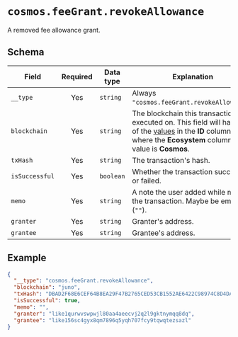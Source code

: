 # `cosmos.feeGrant.revokeAllowance`

A removed fee allowance grant.

## Schema

| Field          | Required | Data type | Explanation                                                                                                                                                                                   | Example                                                              |
| -------------- | :------: | --------- | --------------------------------------------------------------------------------------------------------------------------------------------------------------------------------------------- | -------------------------------------------------------------------- |
| `__type`       |   Yes    | `string`  | Always `"cosmos.feeGrant.revokeAllowance"`.                                                                                                                                                   | `"cosmos.feeGrant.revokeAllowance"`                                  |
| `blockchain`   |   Yes    | `string`  | The blockchain this transaction was executed on. This field will have one of the [values](../../blockchains.md) in the **ID** column where the **Ecosystem** column's value is **Cosmos**. | `"juno"`                                                             |
| `txHash`       |   Yes    | `string`  | The transaction's hash.                                                                                                                                                                       | `"DBAD2F68E6CEF64B8EA29F47B2765CED53CB1552AE6422C98974C8D4DA8869F8"` |
| `isSuccessful` |   Yes    | `boolean` | Whether the transaction succeeded or failed.                                                                                                                                                  | `true`                                                               |
| `memo`         |   Yes    | `string`  | A note the user added while making the transaction. Maybe be empty (`""`).                                                                                                                    | `"I owed you 1.5 ATOM since you paid for lunch."`                    |
| `granter`      |   Yes    | `string`  | Granter's address.                                                                                                                                                                            | `"cosmos1g0ffln2weg8wpzpn2hy9t2eddygqcxtvggmyhl"`                    |
| `grantee`      |   Yes    | `string`  | Grantee's address.                                                                                                                                                                            | `"cosmos1g0ffln2weg8wpzpn2hy9t2eddygqcxtvggmyhl"`                    |

## Example

```json
{
  "__type": "cosmos.feeGrant.revokeAllowance",
  "blockchain": "juno",
  "txHash": "DBAD2F68E6CEF64B8EA29F47B2765CED53CB1552AE6422C98974C8D4DA8869F8",
  "isSuccessful": true,
  "memo": "",
  "granter": "like1qurwvswpwjl80aa4aeecvj2q2l9gktnymqq8dq",
  "grantee": "like156sc4gyx8qm7896q5yqh707fcy9tqwqtezsazl"
}
```

